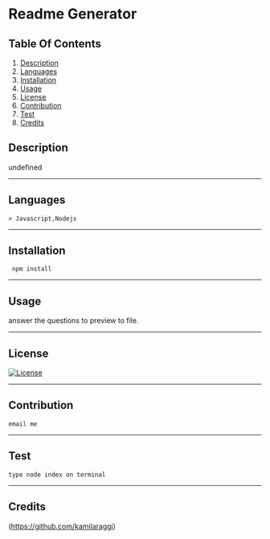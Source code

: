 # Readme Generator

   ## Table Of Contents

   1. [Description](#description)
   2. [Languages](#languages)
   3. [Installation](#installation)
   4. [Usage](#usage)
   5. [License](#license)
   6. [Contribution](#contribution)
   7. [Test](#test)
   8. [Credits](#credits)
   

   ## Description 

   undefined

   ___________________________________________

   ## Languages

    > Javascript,Nodejs

   ___________________________________________

   ## Installation
   
   <code> npm install</code>

   ____________________________________________
   
   ## Usage
  
   answer the questions to preview to file.

   ____________________________________________

   ## License

   [![License](https://img.shields.io/badge/license-MIT-.svg)](https://www.boost.org/LICENSE_1_0.txt)

   ___________________________________________
   
   ## Contribution

    email me 
   
   ____________________________________________

   ## Test
    
    type node index on terminal

   ____________________________________________
   
   ## Credits

   (https://github.com/kamilaraggi)